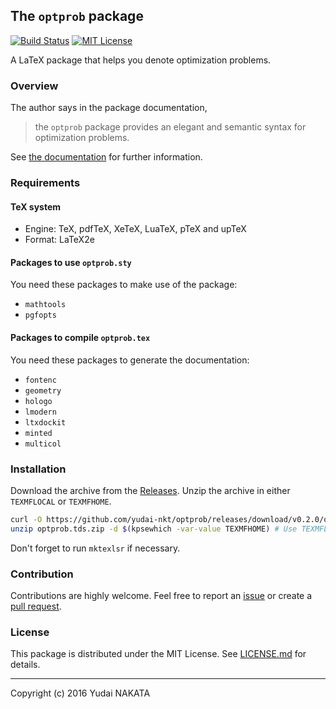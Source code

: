 The `optprob` package
---
[![Build Status]( 	https://img.shields.io/travis/yudai-nkt/optprob/master.svg)](https://travis-ci.org/yudai-nkt/optprob)
[![MIT License](http://img.shields.io/badge/license-MIT-blue.svg?style=flat)](./LICENSE.md)

A LaTeX package that helps you denote optimization problems.

### Overview
The author says in the package documentation,
> the `optprob` package provides an elegant and semantic syntax for optimization problems.

See [the documentation](http://yudai-nkt.github.io/optprob/optprob.pdf) for further information.

### Requirements
#### TeX system
* Engine: TeX, pdfTeX, XeTeX, LuaTeX, pTeX and upTeX
* Format: LaTeX2e

#### Packages to use `optprob.sty`
You need these packages to make use of the package:

* `mathtools`
* `pgfopts`

#### Packages to compile `optprob.tex`
You need these packages to generate the documentation:

* `fontenc`
* `geometry`
* `hologo`
* `lmodern`
* `ltxdockit`
* `minted`
* `multicol`

### Installation
Download the archive from the [Releases](https://github.com/yudai-nkt/optprob/releases/latest).
Unzip the archive in either `TEXMFLOCAL` or `TEXMFHOME`.

```sh
curl -O https://github.com/yudai-nkt/optprob/releases/download/v0.2.0/optprob.tds.zip
unzip optprob.tds.zip -d $(kpsewhich -var-value TEXMFHOME) # Use TEXMFLOCAL instead if you install there
```

Don't forget to run `mktexlsr` if necessary.

### Contribution
Contributions are highly welcome. Feel free to report an [issue](https://github.com/yudai-nkt/optprob/issues) or create a [pull request](https://github.com/yudai-nkt/optprob/pulls).

### License
This package is distributed under the MIT License.
See [LICENSE.md](./LICENSE.md) for details.

---
Copyright (c) 2016 Yudai NAKATA
